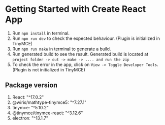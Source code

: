 # Getting Started with Create React App

1. Run `npm install` in terminal.
2. Run `npm run dev` to check the expected behaviour. (Plugin is initialized in TinyMCE)
3. Run `npm run make` in terminal to generate a build.
4. Run generated build to see the result. Generated build is located at `project folder -> out -> make -> .... and run the zip`
5. To check the error in the app, click on `View -> Toggle Developer Tools`. (Plugin is not initialized in TinyMCE)

## Package version

1. React: "^17.0.2"
2. @wiris/mathtype-tinymce5: "^7.27.1"
3. tinymce: "^5.10.2"
4. @tinymce/tinymce-react: "^3.12.6"
5. electron: "^13.1.7"
